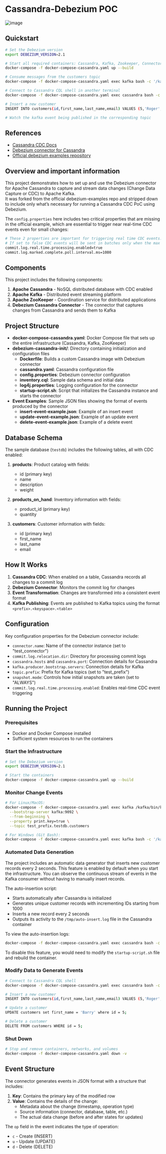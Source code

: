 # Cassandra-Debezium POC

![image](https://github.com/user-attachments/assets/22fe0c43-ed2e-4768-993e-be2fd78e366d)

## Quickstart
```bash
# Set the Debezium version
export DEBEZIUM_VERSION=2.1

# Start all required containers: Cassandra, Kafka, Zookeeper, Connector
docker-compose -f docker-compose-cassandra.yaml up --build

# Consume messages from the customers topic
docker-compose -f docker-compose-cassandra.yaml exec kafka bash -c '/kafka/bin/kafka-console-consumer.sh --bootstrap-server kafka:9092 --from-beginning --property print.key=true --topic test_prefix.testdb.customers'

# Connect to Cassandra CQL shell in another terminal
docker-compose -f docker-compose-cassandra.yaml exec cassandra bash -c 'cqlsh --keyspace=testdb'

# Insert a new customer
INSERT INTO customers(id,first_name,last_name,email) VALUES (5,'Roger','Poor','roger@poor.com');

# Watch the kafka event being published in the corresponding topic
```

## References 
- [Cassandra CDC Docs](https://cassandra.apache.org/doc/latest/cassandra/managing/operating/cdc.html)
- [Debezium connector for Cassandra](https://debezium.io/documentation/reference/stable/connectors/cassandra.html)
- [Official debezium examples repository](https://github.com/debezium/debezium-examples/blob/main/tutorial/README.md#using-cassandra)

## Overview and important information

This project demonstrates how to set up and use the Debezium connector for Apache Cassandra to capture and stream data changes (Change Data Capture or CDC) to Apache Kafka. <br>
It was forked from the official debezium-examples repo and stripped down to include only what’s necessary for running a Cassandra CDC PoC using Debezium.

The `config.properties` here includes two critical properties that are missing in the official example, which are essential to trigger near real-time CDC events even for small changes:

```bash
# These 2 properties are important for triggering real time CDC events.
# If set to false CDC events will be sent in batches only when the max batch size is reached.
commit.log.real.time.processing.enabled=true
commit.log.marked.complete.poll.interval.ms=1000
```

## Components

This project includes the following components:

1. **Apache Cassandra** - NoSQL distributed database with CDC enabled
2. **Apache Kafka** - Distributed event streaming platform
3. **Apache ZooKeeper** - Coordination service for distributed applications
4. **Debezium Cassandra Connector** - The connector that captures changes from Cassandra and sends them to Kafka

## Project Structure

- **docker-compose-cassandra.yaml**: Docker Compose file that sets up the entire infrastructure (Cassandra, Kafka, ZooKeeper)
- **debezium-cassandra-init/**: Directory containing initialization and configuration files
  - **Dockerfile**: Builds a custom Cassandra image with Debezium connector
  - **cassandra.yaml**: Cassandra configuration file
  - **config.properties**: Debezium connector configuration
  - **inventory.cql**: Sample data schema and initial data
  - **log4j.properties**: Logging configuration for the connector
  - **startup-script.sh**: Script that initializes the Cassandra instance and starts the connector
- **Event Examples**: Sample JSON files showing the format of events produced by the connector
  - **insert-event-example.json**: Example of an insert event
  - **update-event-example.json**: Example of an update event
  - **delete-event-example.json**: Example of a delete event

## Database Schema

The sample database (`testdb`) includes the following tables, all with CDC enabled:

1. **products**: Product catalog with fields:
   - id (primary key)
   - name
   - description
   - weight

2. **products_on_hand**: Inventory information with fields:
   - product_id (primary key)
   - quantity

3. **customers**: Customer information with fields:
   - id (primary key)
   - first_name
   - last_name
   - email

## How It Works

1. **Cassandra CDC**: When enabled on a table, Cassandra records all changes to a commit log
2. **Debezium Connector**: Monitors the commit log for changes
3. **Event Transformation**: Changes are transformed into a consistent event format
4. **Kafka Publishing**: Events are published to Kafka topics using the format `<prefix>.<keyspace>.<table>`

## Configuration

Key configuration properties for the Debezium connector include:

- `connector.name`: Name of the connector instance (set to "test_connector")
- `commit.log.relocation.dir`: Directory for processing commit logs
- `cassandra.hosts` and `cassandra.port`: Connection details for Cassandra
- `kafka.producer.bootstrap.servers`: Connection details for Kafka
- `topic.prefix`: Prefix for Kafka topics (set to "test_prefix")
- `snapshot.mode`: Controls how initial snapshots are taken (set to "ALWAYS")
- `commit.log.real.time.processing.enabled`: Enables real-time CDC event triggering

## Running the Project

### Prerequisites

- Docker and Docker Compose installed
- Sufficient system resources to run the containers

### Start the Infrastructure

```bash
# Set the Debezium version
export DEBEZIUM_VERSION=2.1

# Start the containers
docker-compose -f docker-compose-cassandra.yaml up --build
```

### Monitor Change Events

```bash
# For Linux/MacOS:
docker-compose -f docker-compose-cassandra.yaml exec kafka /kafka/bin/kafka-console-consumer.sh \
  --bootstrap-server kafka:9092 \
  --from-beginning \
  --property print.key=true \
  --topic test_prefix.testdb.customers

# For Windows (Git Bash):
docker-compose -f docker-compose-cassandra.yaml exec kafka bash -c '/kafka/bin/kafka-console-consumer.sh --bootstrap-server kafka:9092 --from-beginning --property print.key=true --topic test_prefix.testdb.customers'
```

### Automated Data Generation

The project includes an automatic data generator that inserts new customer records every 2 seconds. This feature is enabled by default when you start the infrastructure. You can observe the continuous stream of events in the Kafka consumer without having to manually insert records.

The auto-insertion script:
- Starts automatically after Cassandra is initialized
- Generates unique customer records with incrementing IDs starting from 1000
- Inserts a new record every 2 seconds
- Outputs its activity to the `/tmp/auto-insert.log` file in the Cassandra container

To view the auto-insertion logs:
```bash
docker-compose -f docker-compose-cassandra.yaml exec cassandra bash -c 'tail -f /tmp/auto-insert.log'
```

To disable this feature, you would need to modify the `startup-script.sh` file and rebuild the container.

### Modify Data to Generate Events

```bash
# Connect to Cassandra CQL shell
docker-compose -f docker-compose-cassandra.yaml exec cassandra bash -c 'cqlsh --keyspace=testdb'

# Insert a new customer
INSERT INTO customers(id,first_name,last_name,email) VALUES (5,'Roger','Poor','roger@poor.com');

# Update a customer
UPDATE customers set first_name = 'Barry' where id = 5;

# Delete a customer
DELETE FROM customers WHERE id = 5;
```

### Shut Down

```bash
# Stop and remove containers, networks, and volumes
docker-compose -f docker-compose-cassandra.yaml down -v
```

## Event Structure

The connector generates events in JSON format with a structure that includes:

1. **Key**: Contains the primary key of the modified row
2. **Value**: Contains the details of the change:
   - Metadata about the change (timestamp, operation type)
   - Source information (connector, database, table, etc.)
   - The actual data change (before and after states for updates)

The `op` field in the event indicates the type of operation:
- `c` - Create (INSERT)
- `u` - Update (UPDATE)
- `d` - Delete (DELETE)
